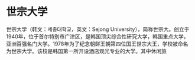 # 世宗大学

世宗大学（韩文：세종대학교，英文：Sejong University），简称世宗大。创立于1940年，位于首尔特别市广津区，是韩国顶尖综合性研究大学，韩国重点大学，亚洲百强名门大学。1978年为了纪念朝鲜王朝第四位国王世宗大王，学校被命名为世宗大学。该校是韩国第一所开设酒店观光专业的大学。其中休闲旅